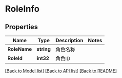 # RoleInfo

## Properties

Name | Type | Description | Notes
------------ | ------------- | ------------- | -------------
**RoleName** | **string** | 角色名称 | 
**RoleId** | **int32** | 角色ID | 

[[Back to Model list]](../README.md#documentation-for-models) [[Back to API list]](../README.md#documentation-for-api-endpoints) [[Back to README]](../README.md)


